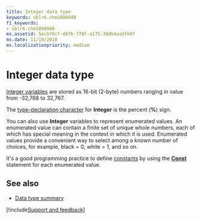 ```yaml
---
title: Integer data type
keywords: vblr6.chm1008948
f1_keywords:
- vblr6.chm1008948
ms.assetid: 5ecb70cf-d8fb-770f-a175-30db4aa3fb9f
ms.date: 11/19/2018
ms.localizationpriority: medium
---
```



# Integer data type

[Integer variables](../../Glossary/vbe-glossary.md#integer-data-type) are stored as 16-bit (2-byte) numbers ranging in value from -32,768 to 32,767. 

The [type-declaration character](../../Glossary/vbe-glossary.md#type-declaration-character) for **Integer** is the percent (**%**) sign.

You can also use **Integer** variables to represent enumerated values. An enumerated value can contain a finite set of unique whole numbers, each of which has special meaning in the context in which it is used. Enumerated values provide a convenient way to select among a known number of choices, for example, black = 0, white = 1, and so on. 

It's a good programming practice to define [constants](../../Glossary/vbe-glossary.md#constant) by using the **[Const](const-statement.md)** statement for each enumerated value.

## See also

- [Data type summary](data-type-summary.md)

[!include[Support and feedback](~/includes/feedback-boilerplate.md)]

